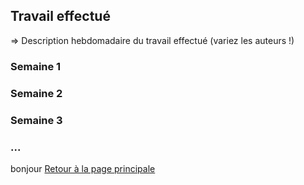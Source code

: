 ## Travail effectué 

=> Description hebdomadaire du travail effectué (variez les auteurs !)

### Semaine 1
### Semaine 2
### Semaine 3
### ...

bonjour
<a href="index.html"> Retour à la page principale </a>
